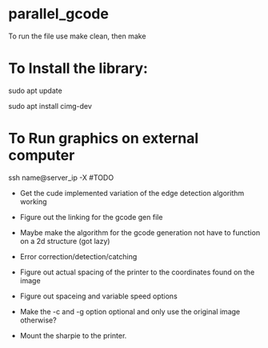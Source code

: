 # parallel_gcode

To run the file use make clean, then make

# To Install the library:

sudo apt update

sudo apt install cimg-dev

# To Run graphics on external computer

ssh name@server_ip -X 
#TODO

* Get the cude implemented variation of the edge detection algorithm working

* Figure out the linking for the gcode gen file

* Maybe make the algorithm for the gcode generation not have to function on a 2d structure (got lazy)

* Error correction/detection/catching

* Figure out actual spacing of the printer to the coordinates found on the image

* Figure out spaceing and variable speed options

* Make the -c and -g option optional and only use the original image otherwise?

* Mount the sharpie to the printer.
